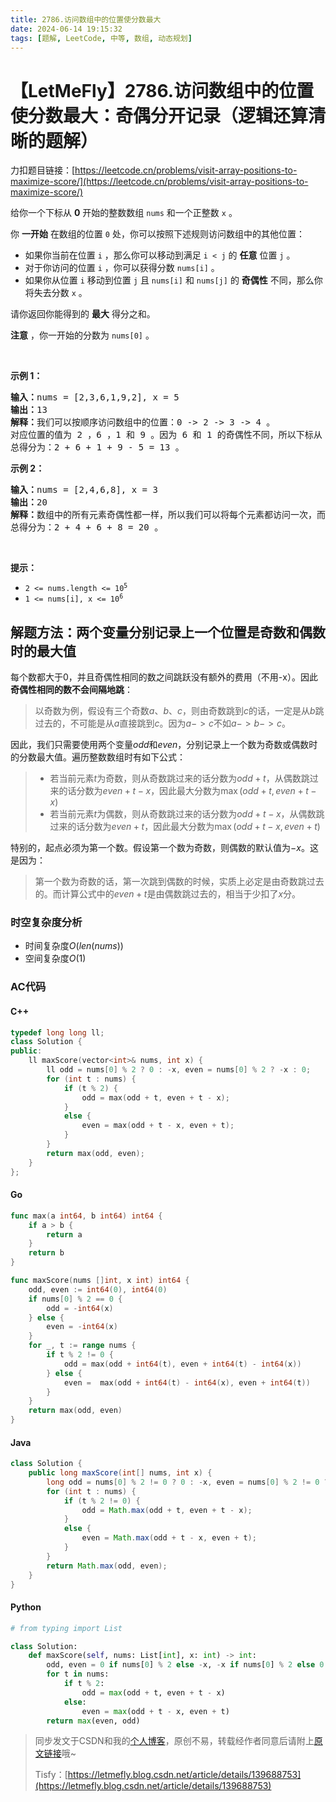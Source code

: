 ```yaml
---
title: 2786.访问数组中的位置使分数最大
date: 2024-06-14 19:15:32
tags: [题解, LeetCode, 中等, 数组, 动态规划]
---
```


# 【LetMeFly】2786.访问数组中的位置使分数最大：奇偶分开记录（逻辑还算清晰的题解）

力扣题目链接：[https://leetcode.cn/problems/visit-array-positions-to-maximize-score/](https://leetcode.cn/problems/visit-array-positions-to-maximize-score/)

<p>给你一个下标从 <strong>0</strong>&nbsp;开始的整数数组&nbsp;<code>nums</code>&nbsp;和一个正整数&nbsp;<code>x</code>&nbsp;。</p>

<p>你 <strong>一开始</strong>&nbsp;在数组的位置 <code>0</code>&nbsp;处，你可以按照下述规则访问数组中的其他位置：</p>

<ul>
	<li>如果你当前在位置&nbsp;<code>i</code>&nbsp;，那么你可以移动到满足&nbsp;<code>i &lt; j</code>&nbsp;的&nbsp;<strong>任意</strong>&nbsp;位置&nbsp;<code>j</code>&nbsp;。</li>
	<li>对于你访问的位置 <code>i</code>&nbsp;，你可以获得分数&nbsp;<code>nums[i]</code>&nbsp;。</li>
	<li>如果你从位置 <code>i</code>&nbsp;移动到位置 <code>j</code>&nbsp;且&nbsp;<code>nums[i]</code> 和&nbsp;<code>nums[j]</code>&nbsp;的 <strong>奇偶性</strong>&nbsp;不同，那么你将失去分数&nbsp;<code>x</code>&nbsp;。</li>
</ul>

<p>请你返回你能得到的 <strong>最大</strong>&nbsp;得分之和。</p>

<p><strong>注意</strong>&nbsp;，你一开始的分数为&nbsp;<code>nums[0]</code>&nbsp;。</p>

<p>&nbsp;</p>

<p><strong>示例 1：</strong></p>

<pre><b>输入：</b>nums = [2,3,6,1,9,2], x = 5
<b>输出：</b>13
<b>解释：</b>我们可以按顺序访问数组中的位置：0 -&gt; 2 -&gt; 3 -&gt; 4 。
对应位置的值为 2 ，6 ，1 和 9 。因为 6 和 1 的奇偶性不同，所以下标从 2 -&gt; 3 让你失去 x = 5 分。
总得分为：2 + 6 + 1 + 9 - 5 = 13 。
</pre>

<p><strong>示例 2：</strong></p>

<pre><b>输入：</b>nums = [2,4,6,8], x = 3
<b>输出：</b>20
<b>解释：</b>数组中的所有元素奇偶性都一样，所以我们可以将每个元素都访问一次，而且不会失去任何分数。
总得分为：2 + 4 + 6 + 8 = 20 。
</pre>

<p>&nbsp;</p>

<p><strong>提示：</strong></p>

<ul>
	<li><code>2 &lt;= nums.length &lt;= 10<sup>5</sup></code></li>
	<li><code>1 &lt;= nums[i], x &lt;= 10<sup>6</sup></code></li>
</ul>


    
## 解题方法：两个变量分别记录上一个位置是奇数和偶数时的最大值

每个数都大于0，并且奇偶性相同的数之间跳跃没有额外的费用（不用-x）。因此**奇偶性相同的数不会间隔地跳**：

> 以奇数为例，假设有三个奇数$a$、$b$、$c$，则由奇数跳到$c$的话，一定是从$b$跳过去的，不可能是从$a$直接跳到$c$。因为$a->c$不如$a->b->c$。

因此，我们只需要使用两个变量$odd$和$even$，分别记录上一个数为奇数或偶数时的分数最大值。遍历整数数组时有如下公式：

> + 若当前元素$t$为奇数，则从奇数跳过来的话分数为$odd+t$，从偶数跳过来的话分数为$even+t-x$，因此最大分数为$\max(odd+t, even+t-x)$
> + 若当前元素$t$为偶数，则从奇数跳过来的话分数为$odd+t-x$，从偶数跳过来的话分数为$even+t$，因此最大分数为$\max(odd+t-x, even+t)$

特别的，起点必须为第一个数。假设第一个数为奇数，则偶数的默认值为$-x$。这是因为：

> 第一个数为奇数的话，第一次跳到偶数的时候，实质上必定是由奇数跳过去的。而计算公式中的$even+t$是由偶数跳过去的，相当于少扣了$x$分。

### 时空复杂度分析

+ 时间复杂度$O(len(nums))$
+ 空间复杂度$O(1)$

### AC代码

#### C++

```cpp
typedef long long ll;
class Solution {
public:
    ll maxScore(vector<int>& nums, int x) {
        ll odd = nums[0] % 2 ? 0 : -x, even = nums[0] % 2 ? -x : 0;
        for (int t : nums) {
            if (t % 2) {
                odd = max(odd + t, even + t - x);
            }
            else {
                even = max(odd + t - x, even + t);
            }
        }
        return max(odd, even);
    }
};
```

#### Go

```go
func max(a int64, b int64) int64 {
    if a > b {
        return a
    }
    return b
}

func maxScore(nums []int, x int) int64 {
    odd, even := int64(0), int64(0)
    if nums[0] % 2 == 0 {
        odd = -int64(x)
    } else {
        even = -int64(x)
    }
    for _, t := range nums {
        if t % 2 != 0 {
            odd = max(odd + int64(t), even + int64(t) - int64(x))
        } else {
            even =  max(odd + int64(t) - int64(x), even + int64(t))
        }
    }
    return max(odd, even)
}
```

#### Java

```java
class Solution {
    public long maxScore(int[] nums, int x) {
        long odd = nums[0] % 2 != 0 ? 0 : -x, even = nums[0] % 2 != 0 ? -x : 0;
        for (int t : nums) {
            if (t % 2 != 0) {
                odd = Math.max(odd + t, even + t - x);
            }
            else {
                even = Math.max(odd + t - x, even + t);
            }
        }
        return Math.max(odd, even);
    }
}
```

#### Python

```python
# from typing import List

class Solution:
    def maxScore(self, nums: List[int], x: int) -> int:
        odd, even = 0 if nums[0] % 2 else -x, -x if nums[0] % 2 else 0
        for t in nums:
            if t % 2:
                odd = max(odd + t, even + t - x)
            else:
                even = max(odd + t - x, even + t)
        return max(even, odd)
```

> 同步发文于CSDN和我的[个人博客](https://blog.letmefly.xyz/)，原创不易，转载经作者同意后请附上[原文链接](https://blog.letmefly.xyz/2024/06/14/LeetCode%202786.%E8%AE%BF%E9%97%AE%E6%95%B0%E7%BB%84%E4%B8%AD%E7%9A%84%E4%BD%8D%E7%BD%AE%E4%BD%BF%E5%88%86%E6%95%B0%E6%9C%80%E5%A4%A7/)哦~
>
> Tisfy：[https://letmefly.blog.csdn.net/article/details/139688753](https://letmefly.blog.csdn.net/article/details/139688753)

